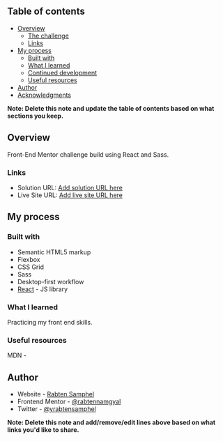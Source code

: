 
## Table of contents

- [Overview](#overview)
  - [The challenge](#the-challenge)
  - [Links](#links)
- [My process](#my-process)
  - [Built with](#built-with)
  - [What I learned](#what-i-learned)
  - [Continued development](#continued-development)
  - [Useful resources](#useful-resources)
- [Author](#author)
- [Acknowledgments](#acknowledgments)

**Note: Delete this note and update the table of contents based on what sections you keep.**

## Overview
Front-End Mentor challenge build using React and Sass.

### Links

- Solution URL: [Add solution URL here](https://www.frontendmentor.io/solutions/responsive-desktop-first-site-build-using-react-and-sass-zkXh5FIgJ)
- Live Site URL: [Add live site URL here](https://mighty-sierra-02192.herokuapp.com/)

## My process

### Built with

- Semantic HTML5 markup
- Flexbox
- CSS Grid
- Sass
- Desktop-first workflow
- [React](https://reactjs.org/) - JS library


### What I learned
Practicing my front end skills. 


### Useful resources

MDN - [](https://developer.mozilla.org/en-US/)
## Author

- Website - [Rabten Samphel](https://personal-portfolio-rabten.herokuapp.com/)
- Frontend Mentor - [@rabtennamgyal](https://www.frontendmentor.io/profile/rabtennamgyal)
- Twitter - [@yrabtensamphel](https://www.twitter.com/rabtensamphel)

**Note: Delete this note and add/remove/edit lines above based on what links you'd like to share.**


